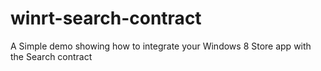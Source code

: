 winrt-search-contract
=====================

A Simple demo showing how to integrate your Windows 8 Store app with the Search contract
